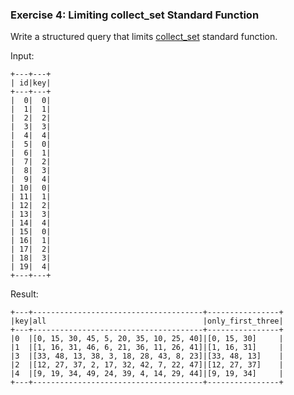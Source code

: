 ### Exercise 4: Limiting collect_set Standard Function

Write a structured query that limits [collect_set](https://spark.apache.org/docs/latest/api/scala/org/apache/spark/sql/functions$.html) standard function.


Input:
```
+---+---+
| id|key|
+---+---+
|  0|  0|
|  1|  1|
|  2|  2|
|  3|  3|
|  4|  4|
|  5|  0|
|  6|  1|
|  7|  2|
|  8|  3|
|  9|  4|
| 10|  0|
| 11|  1|
| 12|  2|
| 13|  3|
| 14|  4|
| 15|  0|
| 16|  1|
| 17|  2|
| 18|  3|
| 19|  4|
+---+---+
```


Result:
```
+---+--------------------------------------+----------------+
|key|all                                   |only_first_three|
+---+--------------------------------------+----------------+
|0  |[0, 15, 30, 45, 5, 20, 35, 10, 25, 40]|[0, 15, 30]     |
|1  |[1, 16, 31, 46, 6, 21, 36, 11, 26, 41]|[1, 16, 31]     |
|3  |[33, 48, 13, 38, 3, 18, 28, 43, 8, 23]|[33, 48, 13]    |
|2  |[12, 27, 37, 2, 17, 32, 42, 7, 22, 47]|[12, 27, 37]    |
|4  |[9, 19, 34, 49, 24, 39, 4, 14, 29, 44]|[9, 19, 34]     |
+---+--------------------------------------+----------------+
```